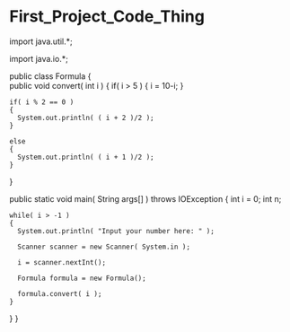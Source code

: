 # First_Project_Code_Thing

import java.util.*;
 
import java.io.*;


public class Formula
{  
  public void convert( int i )
  {
    if( i > 5 )
    {
      i = 10-i;
    }
    
    if( i % 2 == 0 )
    {
      System.out.println( ( i + 2 )/2 );
    }
    
    else
    {
      System.out.println( ( i + 1 )/2 );
    }
  }

  public static void main( String args[] ) throws IOException
  {
    int i = 0;
    int n;
    
    while( i > -1 )
    {  
      System.out.println( "Input your number here: " );
  
      Scanner scanner = new Scanner( System.in );
  
      i = scanner.nextInt();
  
      Formula formula = new Formula();
  
      formula.convert( i );
    }
  }
}
